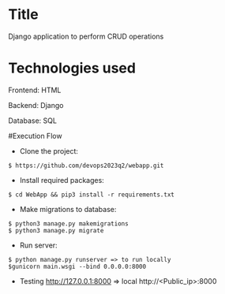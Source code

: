 # Title
Django application to perform CRUD operations

# Technologies used
Frontend:  HTML

Backend: Django

Database: SQL


#Execution Flow
* Clone the project:
```
$ https://github.com/devops2023q2/webapp.git
```

* Install required packages:
```
$ cd WebApp && pip3 install -r requirements.txt
```

* Make migrations to database:
```
$ python3 manage.py makemigrations
$ python3 manage.py migrate
```

* Run server:
```
$ python manage.py runserver => to run locally
$gunicorn main.wsgi --bind 0.0.0.0:8000
```

* Testing
http://127.0.0.1:8000 => local
http://<Public_ip>:8000



